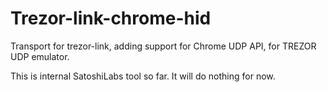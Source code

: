Trezor-link-chrome-hid
=================

Transport for trezor-link, adding support for Chrome UDP API, for TREZOR UDP emulator.

This is internal SatoshiLabs tool so far. It will do nothing for now.
